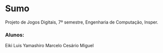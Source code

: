 # Sumo

Projeto de Jogos Digitais, 7º semestre, Engenharia de Computação, Insper.


### Alunos:
Eiki Luis Yamashiro
Marcelo Cesário Miguel
